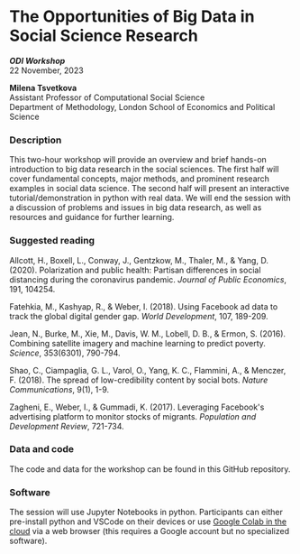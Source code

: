 # The Opportunities of Big Data in Social Science Research

***ODI Workshop***\
22 November, 2023

**Milena Tsvetkova**\
Assistant Professor of Computational Social Science\
Department of Methodology, London School of Economics and Political Science

### Description

This two-hour workshop will provide an overview and brief hands-on introduction to big data research in the social sciences. The first half will cover fundamental concepts, major methods, and prominent research examples in social data science. The second half will present an interactive tutorial/demonstration in python with real data. We will end the session with a discussion of problems and issues in big data research, as well as resources and guidance for further learning. 

### Suggested reading

Allcott, H., Boxell, L., Conway, J., Gentzkow, M., Thaler, M., & Yang, D. (2020). Polarization and public health: Partisan differences in social distancing during the coronavirus pandemic. *Journal of Public Economics*, 191, 104254. 

Fatehkia, M., Kashyap, R., & Weber, I. (2018). Using Facebook ad data to track the global digital gender gap. *World Development*, 107, 189-209.

Jean, N., Burke, M., Xie, M., Davis, W. M., Lobell, D. B., & Ermon, S. (2016). Combining satellite imagery and machine learning to predict poverty. *Science*, 353(6301), 790-794.

Shao, C., Ciampaglia, G. L., Varol, O., Yang, K. C., Flammini, A., & Menczer, F. (2018). The spread of low-credibility content by social bots. *Nature Communications*, 9(1), 1-9.

Zagheni, E., Weber, I., & Gummadi, K. (2017). Leveraging Facebook's advertising platform to monitor stocks of migrants. *Population and Development Review*, 721-734.

### Data and code

The code and data for the workshop can be found in this GitHub repository.

### Software

The session will use Jupyter Notebooks in python.  Participants can either pre-install python and VSCode on their devices or use [Google Colab in the cloud](https://colab.research.google.com/github/social-research/big-data-workshop) via a web browser (this requires a Google account but no specialized software).
